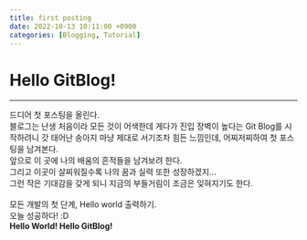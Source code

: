 ```yaml
---
title: first posting
date: 2022-10-13 10:11:00 +0900
categories: [Blogging, Tutorial]
---
```



# Hello GitBlog!
---

드디어 첫 포스팅을 올린다.  
블로그는 난생 처음이라 모든 것이 어색한데 게다가 진입 장벽이 높다는 Git Blog를 시작하려니 갓 태어난 송아지 마냥 제대로 서기조차 힘든 느낌인데, 어찌저찌하여 첫 포스팅을 남겨본다.  
앞으로 이 곳에 나의 배움의 흔적들을 남겨보려 한다.  
그리고 이곳이 살찌워질수록 나의 꿈과 실력 또한 성장하겠지...  
그런 작은 기대감을 갖게 되니 지금의 부들거림이 조금은 잊혀지기도 한다.   
<br>
모든 개발의 첫 단계, Hello world 출력하기.  
오늘 성공하다! :D   
**Hello World! Hello GitBlog!**
